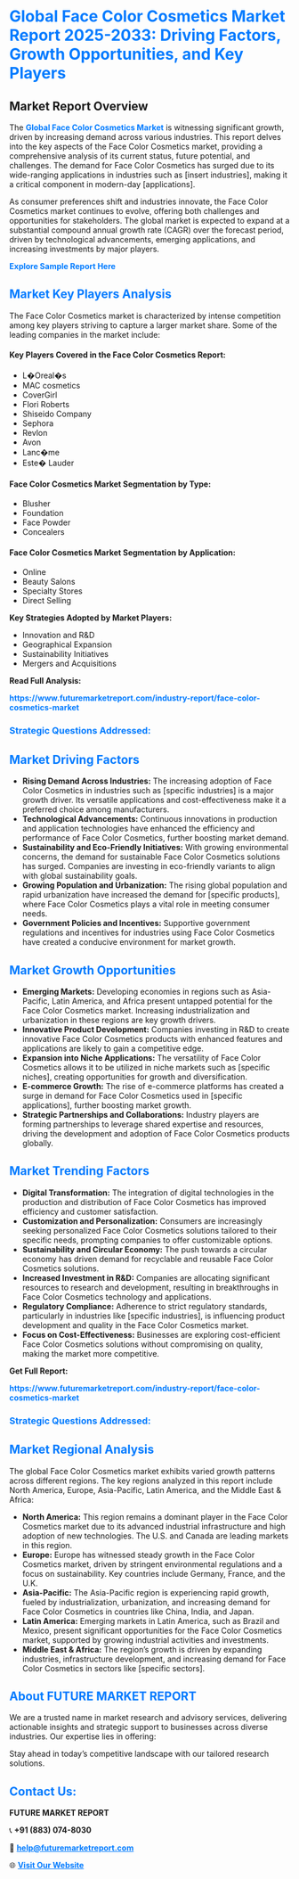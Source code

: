<h1 style="color: #007BFF;">Global Face Color Cosmetics Market Report 2025-2033: Driving Factors, Growth Opportunities, and Key Players</h1>

<section id="overview">
<h2>Market Report Overview</h2>
<p>The <a href="https://www.futuremarketreport.com/industry-report/face-color-cosmetics-market" style="color: #007BFF; text-decoration: none;"><strong>Global Face Color Cosmetics Market</strong></a> is witnessing significant growth, driven by increasing demand across various industries. This report delves into the key aspects of the Face Color Cosmetics market, providing a comprehensive analysis of its current status, future potential, and challenges. The demand for Face Color Cosmetics has surged due to its wide-ranging applications in industries such as [insert industries], making it a critical component in modern-day [applications].</p>
<p>As consumer preferences shift and industries innovate, the Face Color Cosmetics market continues to evolve, offering both challenges and opportunities for stakeholders. The global market is expected to expand at a substantial compound annual growth rate (CAGR) over the forecast period, driven by technological advancements, emerging applications, and increasing investments by major players.</p>
</section>

<section id="overview">
<p><a href="https://www.futuremarketreport.com/request-sample/reportId=61552" style="color: #007BFF; text-decoration: none;"><strong>Explore Sample Report Here</strong></a></p>
</section>

<section id="key-players">
<h2 style="color: #007BFF;">Market Key Players Analysis</h2>
<p>The Face Color Cosmetics market is characterized by intense competition among key players striving to capture a larger market share. Some of the leading companies in the market include:</p>
<h4>Key Players Covered in the Face Color Cosmetics Report:</h4>
<ul><li>L�Oreal�s</li><li>MAC cosmetics</li><li>CoverGirl</li><li>Flori Roberts</li><li>Shiseido Company</li><li>Sephora</li><li>Revlon</li><li>Avon</li><li>Lanc�me</li><li>Este� Lauder</li></ul>
<h4>Face Color Cosmetics Market Segmentation by Type:</h4>
<ul><li>Blusher</li><li>Foundation</li><li>Face Powder</li><li>Concealers</li></ul>

<h4>Face Color Cosmetics Market Segmentation by Application:</h4>
<ul><li>Online</li><li>Beauty Salons</li><li>Specialty Stores</li><li>Direct Selling</li></ul>
<p><strong>Key Strategies Adopted by Market Players:</strong></p>
<ul>
<li>Innovation and R&D</li>
<li>Geographical Expansion</li>
<li>Sustainability Initiatives</li>
<li>Mergers and Acquisitions</li>
</ul>
</section>

<section>
<p><strong>Read Full Analysis: </strong></p><a href="https://www.futuremarketreport.com/industry-report/face-color-cosmetics-market" style="color: #007BFF; text-decoration: none;"><strong>https://www.futuremarketreport.com/industry-report/face-color-cosmetics-market</strong></a>
<h3 style="color: #007BFF;">Strategic Questions Addressed:</h3>
</section>

<section id="driving-factors">
<h2 style="color: #007BFF;">Market Driving Factors</h2>
<ul>
<li><strong>Rising Demand Across Industries:</strong> The increasing adoption of Face Color Cosmetics in industries such as [specific industries] is a major growth driver. Its versatile applications and cost-effectiveness make it a preferred choice among manufacturers.</li>
<li><strong>Technological Advancements:</strong> Continuous innovations in production and application technologies have enhanced the efficiency and performance of Face Color Cosmetics, further boosting market demand.</li>
<li><strong>Sustainability and Eco-Friendly Initiatives:</strong> With growing environmental concerns, the demand for sustainable Face Color Cosmetics solutions has surged. Companies are investing in eco-friendly variants to align with global sustainability goals.</li>
<li><strong>Growing Population and Urbanization:</strong> The rising global population and rapid urbanization have increased the demand for [specific products], where Face Color Cosmetics plays a vital role in meeting consumer needs.</li>
<li><strong>Government Policies and Incentives:</strong> Supportive government regulations and incentives for industries using Face Color Cosmetics have created a conducive environment for market growth.</li>
</ul>
</section>

<section id="growth-opportunities">
<h2 style="color: #007BFF;">Market Growth Opportunities</h2>
<ul>
<li><strong>Emerging Markets:</strong> Developing economies in regions such as Asia-Pacific, Latin America, and Africa present untapped potential for the Face Color Cosmetics market. Increasing industrialization and urbanization in these regions are key growth drivers.</li>
<li><strong>Innovative Product Development:</strong> Companies investing in R&D to create innovative Face Color Cosmetics products with enhanced features and applications are likely to gain a competitive edge.</li>
<li><strong>Expansion into Niche Applications:</strong> The versatility of Face Color Cosmetics allows it to be utilized in niche markets such as [specific niches], creating opportunities for growth and diversification.</li>
<li><strong>E-commerce Growth:</strong> The rise of e-commerce platforms has created a surge in demand for Face Color Cosmetics used in [specific applications], further boosting market growth.</li>
<li><strong>Strategic Partnerships and Collaborations:</strong> Industry players are forming partnerships to leverage shared expertise and resources, driving the development and adoption of Face Color Cosmetics products globally.</li>
</ul>
</section>

<section id="trending-factors">
<h2 style="color: #007BFF;">Market Trending Factors</h2>
<ul>
<li><strong>Digital Transformation:</strong> The integration of digital technologies in the production and distribution of Face Color Cosmetics has improved efficiency and customer satisfaction.</li>
<li><strong>Customization and Personalization:</strong> Consumers are increasingly seeking personalized Face Color Cosmetics solutions tailored to their specific needs, prompting companies to offer customizable options.</li>
<li><strong>Sustainability and Circular Economy:</strong> The push towards a circular economy has driven demand for recyclable and reusable Face Color Cosmetics solutions.</li>
<li><strong>Increased Investment in R&D:</strong> Companies are allocating significant resources to research and development, resulting in breakthroughs in Face Color Cosmetics technology and applications.</li>
<li><strong>Regulatory Compliance:</strong> Adherence to strict regulatory standards, particularly in industries like [specific industries], is influencing product development and quality in the Face Color Cosmetics market.</li>
<li><strong>Focus on Cost-Effectiveness:</strong> Businesses are exploring cost-efficient Face Color Cosmetics solutions without compromising on quality, making the market more competitive.</li>
</ul>
</section>

<section>
<p><strong>Get Full Report: </strong></p><a href="https://www.futuremarketreport.com/industry-report/face-color-cosmetics-market" style="color: #007BFF; text-decoration: none;"><strong>https://www.futuremarketreport.com/industry-report/face-color-cosmetics-market</strong></a>
<h3 style="color: #007BFF;">Strategic Questions Addressed:</h3>
</section>


<section id="regional-analysis">
<h2 style="color: #007BFF;">Market Regional Analysis</h2>
<p>The global Face Color Cosmetics market exhibits varied growth patterns across different regions. The key regions analyzed in this report include North America, Europe, Asia-Pacific, Latin America, and the Middle East & Africa:</p>
<ul>
<li><strong>North America:</strong> This region remains a dominant player in the Face Color Cosmetics market due to its advanced industrial infrastructure and high adoption of new technologies. The U.S. and Canada are leading markets in this region.</li>
<li><strong>Europe:</strong> Europe has witnessed steady growth in the Face Color Cosmetics market, driven by stringent environmental regulations and a focus on sustainability. Key countries include Germany, France, and the U.K.</li>
<li><strong>Asia-Pacific:</strong> The Asia-Pacific region is experiencing rapid growth, fueled by industrialization, urbanization, and increasing demand for Face Color Cosmetics in countries like China, India, and Japan.</li>
<li><strong>Latin America:</strong> Emerging markets in Latin America, such as Brazil and Mexico, present significant opportunities for the Face Color Cosmetics market, supported by growing industrial activities and investments.</li>
<li><strong>Middle East & Africa:</strong> The region’s growth is driven by expanding industries, infrastructure development, and increasing demand for Face Color Cosmetics in sectors like [specific sectors].</li>
</ul>
</section>

<footer>
<h2 style="color: #007BFF;">About FUTURE MARKET REPORT</h2>
<p>We are a trusted name in market research and advisory services, delivering actionable insights and strategic support to businesses across diverse industries. Our expertise lies in offering:</p>

<p>Stay ahead in today’s competitive landscape with our tailored research solutions.</p>

<h2 style="color: #007BFF;">Contact Us:</h2>
<p><strong>FUTURE MARKET REPORT</strong></p>
<p>📞 <strong>+91 (883) 074-8030</strong></p>
<p>📧 <strong><a href="mailto:help@futuremarketreport.com" style="color: #007BFF;">help@futuremarketreport.com</a></strong></p>
<p>🌐 <strong><a href="https://www.futuremarketreport.com/" style="color: #007BFF;">Visit Our Website</a></strong></p>
</footer>